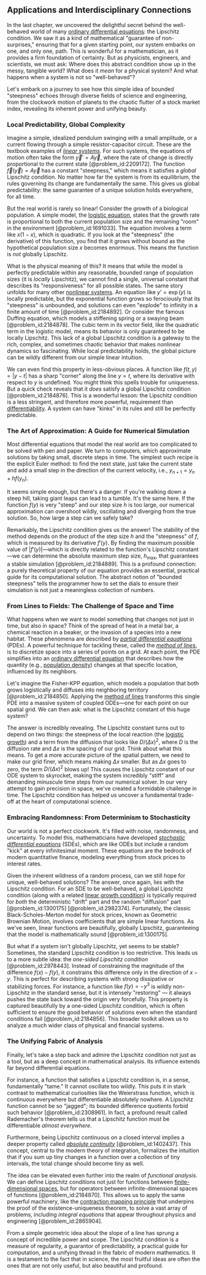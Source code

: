 ## Applications and Interdisciplinary Connections

In the last chapter, we uncovered the delightful secret behind the well-behaved world of many [ordinary differential equations](@article_id:146530): the Lipschitz condition. We saw it as a kind of mathematical "guarantee of non-surprises," ensuring that for a given starting point, our system embarks on one, and only one, path. This is wonderful for a mathematician, as it provides a firm foundation of certainty. But as physicists, engineers, and scientists, we must ask: Where does this abstract condition show up in the messy, tangible world? What does it *mean* for a physical system? And what happens when a system is not so "well-behaved"?

Let's embark on a journey to see how this simple idea of bounded "steepness" echoes through diverse fields of science and engineering, from the clockwork motion of planets to the chaotic flutter of a stock market index, revealing its inherent power and unifying beauty.

### Local Predictability, Global Complexity

Imagine a simple, idealized pendulum swinging with a small amplitude, or a current flowing through a simple resistor-capacitor circuit. These are the textbook examples of *[linear systems](@article_id:147356)*. For such systems, the equations of motion often take the form $\vec{y}' = A\vec{y}$, where the rate of change is directly proportional to the current state [@problem_id:2209172]. The function $\vec{f}(\vec{y}) = A\vec{y}$ has a constant "steepness,"
 which means it satisfies a *global* Lipschitz condition. No matter how far the system is from its equilibrium, the rules governing its change are fundamentally the same. This gives us global predictability: the same guarantee of a unique solution holds everywhere, for all time.

But the real world is rarely so linear! Consider the growth of a biological population. A simple model, the [logistic equation](@article_id:265195), states that the growth rate is proportional to both the current population size and the remaining "room" in the environment [@problem_id:1691033]. The equation involves a term like $x(1-x)$, which is quadratic. If you look at the "steepness" (the derivative) of this function, you find that it grows without bound as the hypothetical population size $x$ becomes enormous. This means the function is *not* globally Lipschitz.

What is the physical meaning of this? It means that while the model is perfectly predictable within any reasonable, bounded range of population sizes (it is *locally* Lipschitz), we cannot find a single, universal constant that describes its "responsiveness" for all possible states. The same story unfolds for many other [nonlinear systems](@article_id:167853). An equation like $y' = \exp(y)$ is locally predictable, but the exponential function grows so ferociously that its "steepness" is unbounded, and solutions can even "explode" to infinity in a finite amount of time [@problem_id:2184892]. Or consider the famous Duffing equation, which models a stiffening spring or a swaying beam [@problem_id:2184878]. The cubic term in its vector field, like the quadratic term in the logistic model, means its behavior is only guaranteed to be locally Lipschitz. This lack of a global Lipschitz condition is a gateway to the rich, complex, and sometimes chaotic behavior that makes nonlinear dynamics so fascinating. While local predictability holds, the global picture can be wildly different from our simple linear intuition.

We can even find this property in less-obvious places. A function like $f(t,y) = |y-t|$ has a sharp "corner" along the line $y=t$, where its derivative with respect to $y$ is undefined. You might think this spells trouble for uniqueness. But a quick check reveals that it *does* satisfy a global Lipschitz condition [@problem_id:2184876]. This is a wonderful lesson: the Lipschitz condition is a less stringent, and therefore more powerful, requirement than [differentiability](@article_id:140369). A system can have "kinks" in its rules and still be perfectly predictable.

### The Art of Approximation: A Guide for Numerical Simulation

Most differential equations that model the real world are too complicated to be solved with pen and paper. We turn to computers, which approximate solutions by taking small, discrete steps in time. The simplest such recipe is the explicit Euler method: to find the next state, just take the current state and add a small step in the direction of the current velocity, i.e., $y_{n+1} = y_n + h f(y_n)$.

It seems simple enough, but there's a danger. If you're walking down a steep hill, taking giant leaps can lead to a tumble. It's the same here. If the function $f(y)$ is very "steep" and our step size $h$ is too large, our numerical approximation can overshoot wildly, oscillating and diverging from the true solution. So, how large a step can we safely take?

Remarkably, the Lipschitz condition gives us the answer! The stability of the method depends on the product of the step size $h$ and the "steepness" of $f$, which is measured by its derivative $f'(y)$. By finding the maximum possible value of $|f'(y)|$—which is directly related to the function's Lipschitz constant—we can determine the absolute maximum step size, $h_{\max}$, that guarantees a stable simulation [@problem_id:2184889]. This is a profound connection: a purely theoretical property of our equation provides an essential, practical guide for its computational solution. The abstract notion of "bounded steepness" tells the programmer how to set the dials to ensure their simulation is not just a meaningless collection of numbers.

### From Lines to Fields: The Challenge of Space and Time

What happens when we want to model something that changes not just in time, but also in space? Think of the spread of heat in a metal bar, a chemical reaction in a beaker, or the invasion of a species into a new habitat. These phenomena are described by *[partial differential equations](@article_id:142640)* (PDEs). A powerful technique for tackling these, called the *[method of lines](@article_id:142388)*, is to discretize space into a series of points on a grid. At each point, the PDE simplifies into an [ordinary differential equation](@article_id:168127) that describes how the quantity (e.g., [population density](@article_id:138403)) changes at that specific location, influenced by its neighbors.

Let's imagine the Fisher-KPP equation, which models a population that both grows logistically and diffuses into neighboring territory [@problem_id:2184850]. Applying the [method of lines](@article_id:142388) transforms this single PDE into a massive system of coupled ODEs—one for each point on our spatial grid. We can then ask: what is the Lipschitz constant of this huge system?

The answer is incredibly revealing. The Lipschitz constant turns out to depend on two things: the steepness of the local reaction (the [logistic growth](@article_id:140274)) and a term from the diffusion that looks like $D/(\Delta x)^2$, where $D$ is the diffusion rate and $\Delta x$ is the spacing of our grid. Think about what this means. To get a more accurate picture of the spatial pattern, we need to make our grid finer, which means making $\Delta x$ smaller. But as $\Delta x$ goes to zero, the term $D/(\Delta x)^2$ blows up! This causes the Lipschitz constant of our ODE system to skyrocket, making the system incredibly "stiff" and demanding minuscule time steps from our numerical solver. In our very attempt to gain precision in space, we've created a formidable challenge in time. The Lipschitz condition has helped us uncover a fundamental trade-off at the heart of computational science.

### Embracing Randomness: From Determinism to Stochasticity

Our world is not a perfect clockwork. It's filled with noise, randomness, and uncertainty. To model this, mathematicians have developed *[stochastic differential equations](@article_id:146124)* (SDEs), which are like ODEs but include a random "kick" at every infinitesimal moment. These equations are the bedrock of modern quantitative finance, modeling everything from stock prices to interest rates.

Given the inherent wildness of a random process, can we still hope for unique, well-behaved solutions? The answer, once again, lies with the Lipschitz condition. For an SDE to be well-behaved, a global Lipschitz condition (along with a related [linear growth condition](@article_id:201007)) is typically required for *both* the deterministic "drift" part and the random "diffusion" part [@problem_id:1300175] [@problem_id:2982374]. Fortunately, the classic Black-Scholes-Merton model for stock prices, known as Geometric Brownian Motion, involves coefficients that are simple linear functions. As we've seen, linear functions are beautifully, globally Lipschitz, guaranteeing that the model is mathematically sound [@problem_id:1300175].

But what if a system isn't globally Lipschitz, yet seems to be stable? Sometimes, the standard Lipschitz condition is too restrictive. This leads us to a more subtle idea: the *one-sided Lipschitz condition* [@problem_id:2978443]. Instead of constraining the magnitude of the difference $f(x)-f(y)$, it constrains this difference only in the direction of $x-y$. This is perfect for describing systems with strong dissipative or stabilizing forces. For instance, a function like $f(y) = -y^3$ is wildly non-Lipschitz in the standard sense, but it is intensely "restoring" — it always pushes the state back toward the origin very forcefully. This property is captured beautifully by a one-sided Lipschitz condition, which is often sufficient to ensure the good behavior of solutions even when the standard conditions fail [@problem_id:2184856]. This broader toolkit allows us to analyze a much wider class of physical and financial systems.

### The Unifying Fabric of Analysis

Finally, let's take a step back and admire the Lipschitz condition not just as a tool, but as a deep concept in mathematical analysis. Its influence extends far beyond differential equations.

For instance, a function that satisfies a Lipschitz condition is, in a sense, fundamentally "tame." It cannot oscillate too wildly. This puts it in stark contrast to mathematical curiosities like the Weierstrass function, which is continuous everywhere but differentiable absolutely nowhere. A Lipschitz function cannot be so "jagged"; its bounded difference quotients forbid such behavior [@problem_id:2308961]. In fact, a profound result called Rademacher's theorem tells us that a Lipschitz function must be differentiable *almost everywhere*.

Furthermore, being Lipschitz continuous on a closed interval implies a deeper property called *[absolute continuity](@article_id:144019)* [@problem_id:1402437]. This concept, central to the modern theory of integration, formalizes the intuition that if you sum up tiny changes in a function over a collection of tiny intervals, the total change should become tiny as well.

The idea can be elevated even further into the realm of *functional analysis*. We can define Lipschitz conditions not just for functions between [finite-dimensional spaces](@article_id:151077), but for operators between infinite-dimensional spaces of functions [@problem_id:2184870]. This allows us to apply the same
powerful machinery, like the [contraction mapping principle](@article_id:146525) that underpins the proof of the existence-uniqueness theorem, to solve a vast array of problems, including *integral equations* that appear throughout physics and engineering [@problem_id:2865904].

From a simple geometric idea about the slope of a line has sprung a concept of incredible power and scope. The Lipschitz condition is a measure of regularity, a guarantor of predictability, a practical guide for computation, and a unifying thread in the fabric of modern mathematics. It is a testament to the fact that in science, the most fruitful ideas are often the ones that are not only useful, but also beautiful and profound.